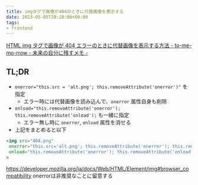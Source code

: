 ```yaml
---
title: imgタグで画像が404のときに代替画像を表示する
date: 2023-05-05T20:28:00+09:00
tags:
- frontend
---
```


[HTML img タグで画像が 404 エラーのときに代替画像を表示する方法 - to-me-mo-rrow - 未来の自分に残すメモ -](https://r17n.page/2019/11/23/html-alt-image-when-404-error-on-img-tag/)

## TL;DR

* `onerror="this.src = 'alt.png'; this.removeAttribute('onerror')"` を指定
  * エラー時には代替画像を読み込んで、`onerror` 属性自身も削除
* `onload="this.removeAttribute('onerror'); this.removeAttribute('onload');` も一緒に指定
  * エラー無し時に `onerror`, `onload` 属性を消せる
* 上記をまとめると以下

````html
<img src="404.png"  
 onerror="this.src='alt.png'; this.removeAttribute('onerror'); this.removeAttribute('onload');"  
 onload="this.removeAttribute('onerror'); this.removeAttribute('onload');"  
>
````

https://developer.mozilla.org/ja/docs/Web/HTML/Element/img#browser_compatibility
onerrorは非推奨なことに留意する
